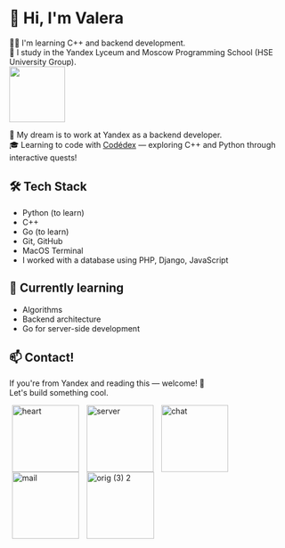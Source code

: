 # 👋 Hi, I'm Valera

👨‍💻 I'm learning C++ and backend development.  
🧠 I study in the Yandex Lyceum and Moscow Programming School (HSE University Group).  
<img src="https://www.codedex.io/images/character_gifs/ea3ChSv.gif" width="100" style="vertical-align: middle;" />

💼 My dream is to work at Yandex as a backend developer.  
🎓 Learning to code with [Codédex](https://www.codedex.io) — exploring C++ and Python through interactive quests!
## 🛠 Tech Stack

- Python (to learn)
- C++
- Go (to learn)
- Git, GitHub
- MacOS Terminal
- I worked with a database using PHP, Django, JavaScript

## 🌱 Currently learning

- Algorithms
- Backend architecture
- Go for server-side development
## 📫 Contact!


If you're from Yandex and reading this — welcome! 🙌  
Let's build something cool.

  <img width="120" height="120" alt="heart" src="https://github.com/user-attachments/assets/481348bc-5324-431f-b60f-f8f1fc18c44b" style="vertical-align: middle; margin: 0 5px;"/>
  <img width="120" height="120" alt="server" src="https://github.com/user-attachments/assets/35afba0f-8215-4513-afe6-ac14f54376da" style="vertical-align: middle; margin: 0 5px;"/>
  <img width="120" height="120" alt="chat" src="https://github.com/user-attachments/assets/cc680a6a-33a7-4ef9-b982-3d50bbba0fb8" style="vertical-align: middle; margin: 0 5px;"/>
  <img width="120" height="120" alt="mail" src="https://github.com/user-attachments/assets/fcb190bf-0e86-42fc-9165-b6ff40c468d4" style="vertical-align: middle; margin: 0 5px;"/>
  <img width="121" height="120" alt="orig (3) 2" src="https://github.com/user-attachments/assets/00200766-4d75-4850-9007-5a7c177658b3" style="vertical-align: middle; margin: 0 5px;"/>
